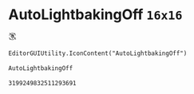 # AutoLightbakingOff `16x16`
<img src="/img/AutoLightbakingOff.png" width=16 height=16>

``` CSharp
EditorGUIUtility.IconContent("AutoLightbakingOff")
```
```
AutoLightbakingOff
```
```
3199249832511293691
```
